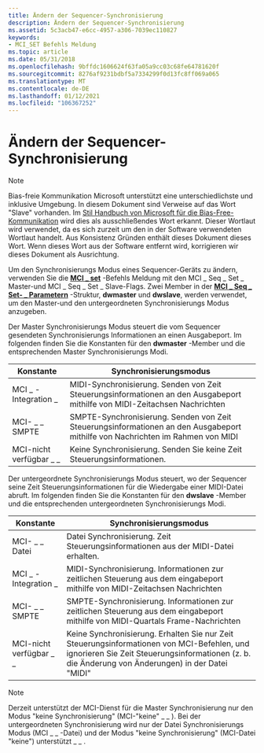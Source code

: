 ```yaml
---
title: Ändern der Sequencer-Synchronisierung
description: Ändern der Sequencer-Synchronisierung
ms.assetid: 5c3acb47-e6cc-4957-a306-7039ec110827
keywords:
- MCI_SET Befehls Meldung
ms.topic: article
ms.date: 05/31/2018
ms.openlocfilehash: 9bffdc1606624f63fa05a9cc03c68fe64781620f
ms.sourcegitcommit: 8276af9231bdbf5a7334299f0d13fc8ff069a065
ms.translationtype: MT
ms.contentlocale: de-DE
ms.lasthandoff: 01/12/2021
ms.locfileid: "106367252"
---
```

# <a name="changing-sequencer-synchronization"></a>Ändern der Sequencer-Synchronisierung

> [!NOTE]
> Bias-freie Kommunikation Microsoft unterstützt eine unterschiedlichste und inklusive Umgebung.  In diesem Dokument sind Verweise auf das Wort "Slave" vorhanden. Im [Stil Handbuch von Microsoft für die Bias-Free-Kommunikation](https://github.com/MicrosoftDocs/microsoft-style-guide/blob/master/styleguide/bias-free-communication.md) wird dies als ausschließendes Wort erkannt.  Dieser Wortlaut wird verwendet, da es sich zurzeit um den in der Software verwendeten Wortlaut handelt. Aus Konsistenz Gründen enthält dieses Dokument dieses Wort. Wenn dieses Wort aus der Software entfernt wird, korrigieren wir dieses Dokument als Ausrichtung.

Um den Synchronisierungs Modus eines Sequencer-Geräts zu ändern, verwenden Sie die [**MCI \_ set**](mci-set.md) -Befehls Meldung mit den MCI \_ Seq \_ Set \_ Master-und MCI \_ Seq \_ Set \_ Slave-Flags. Zwei Member in der [**MCI \_ Seq \_ Set- \_ Parametern**](mci-seq-set-parms.md) -Struktur, **dwmaster** und **dwslave**, werden verwendet, um den Master-und den untergeordneten Synchronisierungs Modus anzugeben.

Der Master Synchronisierungs Modus steuert die vom Sequencer gesendeten Synchronisierungs Informationen an einen Ausgabeport. Im folgenden finden Sie die Konstanten für den **dwmaster** -Member und die entsprechenden Master Synchronisierungs Modi.



| Konstante        | Synchronisierungsmodus                                                                             |
|-----------------|--------------------------------------------------------------------------------------------------|
| MCI \_ -Integration \_  | MIDI-Synchronisierung. Senden von Zeit Steuerungsinformationen an den Ausgabeport mithilfe von MIDI-Zeitachsen Nachrichten   |
| MCI- \_ \_ SMPTE | SMPTE-Synchronisierung. Senden von Zeit Steuerungsinformationen an den Ausgabeport mithilfe von Nachrichten im Rahmen von MIDI |
| MCI-nicht verfügbar \_ \_  | Keine Synchronisierung. Senden Sie keine Zeit Steuerungsinformationen.                                                  |



 

Der untergeordnete Synchronisierungs Modus steuert, wo der Sequencer seine Zeit Steuerungsinformationen für die Wiedergabe einer MIDI-Datei abruft. Im folgenden finden Sie die Konstanten für den **dwslave** -Member und die entsprechenden untergeordneten Synchronisierungs Modi.



| Konstante        | Synchronisierungsmodus                                                                                                                               |
|-----------------|----------------------------------------------------------------------------------------------------------------------------------------------------|
| MCI- \_ \_ Datei  | Datei Synchronisierung. Zeit Steuerungsinformationen aus der MIDI-Datei erhalten.                                                                                       |
| MCI \_ -Integration \_  | MIDI-Synchronisierung. Informationen zur zeitlichen Steuerung aus dem eingabeport mithilfe von MIDI-Zeitachsen Nachrichten                                                     |
| MCI- \_ \_ SMPTE | SMPTE-Synchronisierung. Informationen zur zeitlichen Steuerung aus dem eingabeport mithilfe von MIDI-Quartals Frame-Nachrichten                                                   |
| MCI-nicht verfügbar \_ \_  | Keine Synchronisierung. Erhalten Sie nur Zeit Steuerungsinformationen von MCI-Befehlen, und ignorieren Sie Zeit Steuerungsinformationen (z. b. die Änderung von Änderungen) in der Datei "MIDI" |



 

> [!Note]  
> Derzeit unterstützt der MCI-Dienst für die Master Synchronisierung nur den Modus "keine Synchronisierung" (MCI-"keine" \_ \_ ). Bei der untergeordneten Synchronisierung wird nur der Datei Synchronisierungs Modus (MCI \_ \_ -Datei) und der Modus "keine Synchronisierung" (MCI-Datei "keine") unterstützt \_ \_ .

 

 

 




